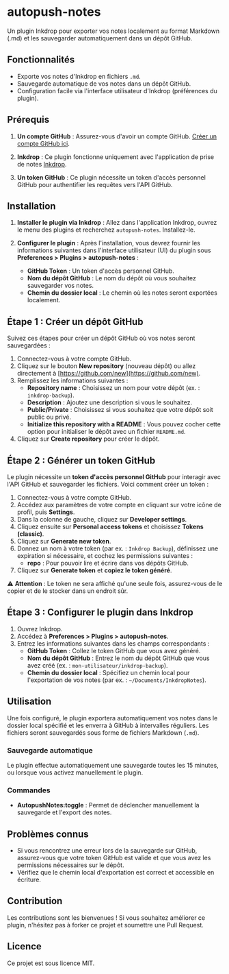 # autopush-notes

Un plugin Inkdrop pour exporter vos notes localement au format Markdown (.md) et les sauvegarder automatiquement dans un dépôt GitHub.

## Fonctionnalités

- Exporte vos notes d'Inkdrop en fichiers `.md`.
- Sauvegarde automatique de vos notes dans un dépôt GitHub.
- Configuration facile via l'interface utilisateur d'Inkdrop (préférences du plugin).

## Prérequis

1. **Un compte GitHub** : Assurez-vous d'avoir un compte GitHub. [Créer un compte GitHub ici](https://github.com/signup).

2. **Inkdrop** : Ce plugin fonctionne uniquement avec l'application de prise de notes [Inkdrop](https://www.inkdrop.app).

3. **Un token GitHub** : Ce plugin nécessite un token d'accès personnel GitHub pour authentifier les requêtes vers l'API GitHub.

## Installation

1. **Installer le plugin via Inkdrop** :
   Allez dans l'application Inkdrop, ouvrez le menu des plugins et recherchez `autopush-notes`. Installez-le.

2. **Configurer le plugin** :
   Après l'installation, vous devrez fournir les informations suivantes dans l'interface utilisateur (UI) du plugin sous **Preferences > Plugins > autopush-notes** :
   
   - **GitHub Token** : Un token d'accès personnel GitHub.
   - **Nom du dépôt GitHub** : Le nom du dépôt où vous souhaitez sauvegarder vos notes.
   - **Chemin du dossier local** : Le chemin où les notes seront exportées localement.

## Étape 1 : Créer un dépôt GitHub

Suivez ces étapes pour créer un dépôt GitHub où vos notes seront sauvegardées :

1. Connectez-vous à votre compte GitHub.
2. Cliquez sur le bouton **New repository** (nouveau dépôt) ou allez directement à [https://github.com/new](https://github.com/new).
3. Remplissez les informations suivantes :
   - **Repository name** : Choisissez un nom pour votre dépôt (ex. : `inkdrop-backup`).
   - **Description** : Ajoutez une description si vous le souhaitez.
   - **Public/Private** : Choisissez si vous souhaitez que votre dépôt soit public ou privé.
   - **Initialize this repository with a README** : Vous pouvez cocher cette option pour initialiser le dépôt avec un fichier `README.md`.
4. Cliquez sur **Create repository** pour créer le dépôt.

## Étape 2 : Générer un token GitHub

Le plugin nécessite un **token d'accès personnel GitHub** pour interagir avec l'API GitHub et sauvegarder les fichiers. Voici comment créer un token :

1. Connectez-vous à votre compte GitHub.
2. Accédez aux paramètres de votre compte en cliquant sur votre icône de profil, puis **Settings**.
3. Dans la colonne de gauche, cliquez sur **Developer settings**.
4. Cliquez ensuite sur **Personal access tokens** et choisissez **Tokens (classic)**.
5. Cliquez sur **Generate new token**.
6. Donnez un nom à votre token (par ex. : `Inkdrop Backup`), définissez une expiration si nécessaire, et cochez les permissions suivantes :
   - **repo** : Pour pouvoir lire et écrire dans vos dépôts GitHub.
7. Cliquez sur **Generate token** et **copiez le token généré**.

⚠️ **Attention** : Le token ne sera affiché qu'une seule fois, assurez-vous de le copier et de le stocker dans un endroit sûr.

## Étape 3 : Configurer le plugin dans Inkdrop

1. Ouvrez Inkdrop.
2. Accédez à **Preferences > Plugins > autopush-notes**.
3. Entrez les informations suivantes dans les champs correspondants :
   - **GitHub Token** : Collez le token GitHub que vous avez généré.
   - **Nom du dépôt GitHub** : Entrez le nom du dépôt GitHub que vous avez créé (ex. : `mon-utilisateur/inkdrop-backup`).
   - **Chemin du dossier local** : Spécifiez un chemin local pour l'exportation de vos notes (par ex. : `~/Documents/InkdropNotes`).

## Utilisation

Une fois configuré, le plugin exportera automatiquement vos notes dans le dossier local spécifié et les enverra à GitHub à intervalles réguliers. Les fichiers seront sauvegardés sous forme de fichiers Markdown (`.md`).

### Sauvegarde automatique

Le plugin effectue automatiquement une sauvegarde toutes les 15 minutes, ou lorsque vous activez manuellement le plugin.

### Commandes

- **AutopushNotes:toggle** : Permet de déclencher manuellement la sauvegarde et l'export des notes.

## Problèmes connus

- Si vous rencontrez une erreur lors de la sauvegarde sur GitHub, assurez-vous que votre token GitHub est valide et que vous avez les permissions nécessaires sur le dépôt.
- Vérifiez que le chemin local d'exportation est correct et accessible en écriture.

## Contribution

Les contributions sont les bienvenues ! Si vous souhaitez améliorer ce plugin, n'hésitez pas à forker ce projet et soumettre une Pull Request.

## Licence

Ce projet est sous licence MIT.
